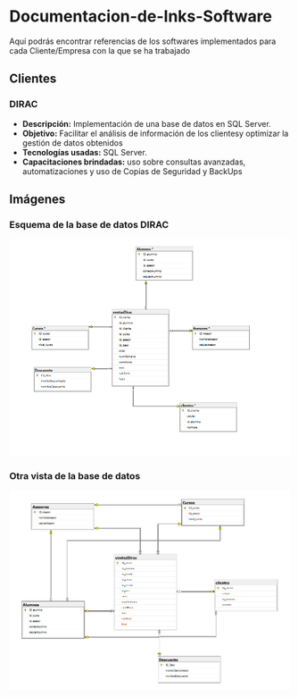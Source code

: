 # Documentacion-de-Inks-Software
Aquí podrás encontrar referencias de los softwares implementados para cada Cliente/Empresa con la que se ha trabajado


## Clientes

### DIRAC
- **Descripción:** Implementación de una base de datos en SQL Server.
- **Objetivo:** Facilitar el análisis de información de los clientesy optimizar la gestión de datos obtenidos
- **Tecnologías usadas:** SQL Server.
- **Capacitaciones brindadas:** uso sobre consultas avanzadas, automatizaciones y uso de Copias de Seguridad y BackUps

## Imágenes

### Esquema de la base de datos DIRAC
![Esquema de la base de datos](imagen_2025-03-20_203615418.png)

### Otra vista de la base de datos
![Vista adicional](imagen_2025-03-20_232206686.png)
